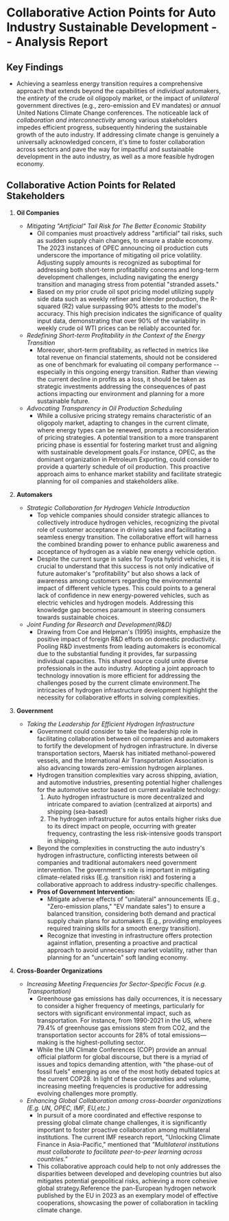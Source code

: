 # Collaborative Action Points for Auto Industry Sustainable Development -- Analysis Report


## Key Findings
* Achieving a seamless energy transition requires a comprehensive approach that extends beyond the capabilities of *individual* automakers, the *entirety* of the crude oil oligopoly market, or the impact of *unilateral* government directives (e.g., zero-emission and EV mandates) or *annual* United Nations Climate Change conferences. The noticeable lack of *collaboration and interconnectivity* among various stakeholders impedes efficient progress, subsequently hindering the sustainable growth of the auto industry. If addressing climate change is genuinely a universally acknowledged concern, it's time to foster collaboration across sectors and pave the way for impactful and sustainable development in the auto industry, as well as a more feasible hydrogen economy.


## Collaborative Action Points for Related Stakeholders
1. **Oil Companies**
   * *Mitigating "Artificial" Tail Risk for The Better Economic Stability*
      * Oil companies must proactively address "artificial" tail risks, such as sudden supply chain changes, to ensure a stable economy. The 2023 instances of OPEC announcing oil production cuts underscore the importance of mitigating oil price volatility. Adjusting supply amounts is recognized as suboptimal for addressing both short-term profitability concerns and long-term development challenges, including navigating the energy transition and managing stress from potential "stranded assets." 
      * Based on my prior crude oil spot pricing model utilizing supply side data such as weekly refiner and blender production, the R-squared (R2) value surpassing 90% attests to the model's accuracy. This high precision indicates the significance of quality input data, demonstrating that over 90% of the variability in weekly crude oil WTI prices can be reliably accounted for.
   * *Redefining Short-term Profitability in the Context of the Energy Transition*
      * Moreover, short-term profitability, as reflected in metrics like total revenue on financial statements, should not be considered as one of benchmark for evaluating oil company performance -- especially in this ongoing energy transition. Rather than viewing the current decline in profits as a loss, it should be taken as strategic investments addressing the consequences of past actions impacting our environment and planning for a more sustainable future.
   * *Advocating Transparency in Oil Production Scheduling*
      * While a collusive pricing strategy remains characteristic of an oligopoly market, adapting to changes in the current climate, where energy types can be renewed, prompts a reconsideration of pricing strategies. A potential transition to a more transparent pricing phase is essential for fostering market trust and aligning with sustainable development goals.For instance, OPEC, as the dominant organization in Petroleum Exporting, could consider to provide a quarterly schedule of oil production. This proactive approach aims to enhance market stability and facilitate strategic planning for oil companies and stakeholders alike. 
    
2. **Automakers**
   * *Strategic Collaboration for Hydrogen Vehicle Introduction*
      * Top vehicle companies should consider strategic alliances to collectively introduce hydrogen vehicles, recognizing the pivotal role of customer acceptance in driving sales and facilitating a seamless energy transition. The collaborative effort will harness the combined branding power to enhance public awareness and acceptance of hydrogen as a viable new energy vehicle option.
      * Despite the current surge in sales for Toyota hybrid vehicles, it is crucial to understand that this success is not only indicative of future automaker's "profitability" but also shows a lack of awareness among customers regarding the environmental impact of different vehicle types. This could points to a general lack of confidence in new energy-powered vehicles, such as electric vehicles and hydrogen models. Addressing this knowledge gap becomes paramount in steering consumers towards sustainable choices.
   * *Joint Funding for Research and Development(R&D)*
      * Drawing from Coe and Helpman's (1995) insights, emphasize the positive impact of foreign R&D efforts on domestic productivity. Pooling R&D investments from leading automakers is economical due to the substantial funding it provides, far surpassing individual capacities. This shared source could unite diverse professionals in the auto industry. Adopting a joint approach to technology innovation is more efficient for addressing the challenges posed by the current climate environment.The intricacies of hydrogen infrastructure development highlight the necessity for collaborative efforts in solving complexities.
    
3. **Government**
   * *Taking the Leadership for Efficient Hydrogen Infrastructure*
      * Government could consider to take the leadership role in facilitating collaboration between oil companies and automakers to fortify the development of hydrogen infrastructure. In diverse transportation sectors, Maersk has initiated methanol-powered vessels, and the International Air Transportation Association is also advancing towards zero-emission hydrogen airplanes.
      * Hydrogen transition complexities vary across shipping, aviation, and automotive industries, presenting potential higher challenges for the automotive sector based on current available technology:
        1) Auto hydrogen infrastructure is more decentralized and intricate compared to aviation (centralized at airports) and shipping (sea-based)
        2) The hydrogen infrastructure for autos entails higher risks due to its direct impact on people, occurring with greater frequency, contrasting the less risk-intensive goods transport in shipping.
      * Beyond the complexities in constructing the auto industry's hydrogen infrastructure, conflicting interests between oil companies and traditional automakers need government intervention. The government's role is important in mitigating climate-related risks (E.g. transition risk) and fostering a collaborative approach to address industry-specific challenges.
      * **Pros of Government Intervention:**
        * Mitigate adverse effects of "unilateral" announcements (E.g., "Zero-emission plans," "EV mandate sales") to ensure a balanced transition, considering both demand and practical supply chain plans for automakers (E.g., providing employees required training skills for a smooth energy transition).
        * Recognize that investing in infrastructure offers protection against inflation, presenting a proactive and practical approach to avoid unnecessary market volatility, rather than planning for an "uncertain" soft landing economy.

4. **Cross-Boarder Organizations**
   * *Increasing Meeting Frequencies for Sector-Specific Focus (e.g. Transportation)*
      * Greenhouse gas emissions has daily occurrences, it is necessary to consider a higher frequency of meetings, particularly for sectors with significant environmental impact, such as transportation. For instance, from 1990-2021 in the US, where 79.4% of greenhouse gas emissions stem from CO2, and the transportation sector accounts for 28% of total emissions—making is the highest-polluting sector.
      * While the UN Climate Conferences (COP) provide an annual official platform for global discourse, but there is a myriad of issues and topics demanding attention, with "the phase-out of fossil fuels" emerging as one of the most hotly debated topics at the current COP28. In light of these complexities and volume, increasing meeting frequencies is productive for addressing evolving challenges more promptly.
   * *Enhancing Global Collaboration among cross-boarder organizations (E.g. UN, OPEC, IMF, EU,etc.)*
      * In pursuit of a more coordinated and effective response to pressing global climate change challenges, it is significantly important to foster proactive collaboration among multilateral institutions. The current IMF research report, "Unlocking Climate Finance in Asia-Pacific," mentioned that *"Multilateral institutions must collaborate to facilitate peer-to-peer learning across countries."* 
      * This collaborative approach could help to not only addresses the disparities between developed and developing countries but also mitigates potential geopolitical risks, achieving a more cohesive global strategy.Reference the pan-European hydrogen network published by the EU in 2023 as an exemplary model of effective cooperations, showcasing the power of collaboration in tackling climate change.


